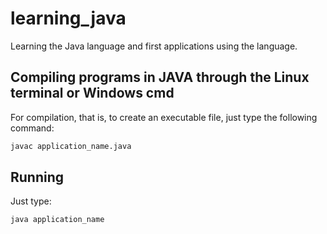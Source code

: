 # learning_java
Learning the Java language and first applications using the language.

## Compiling programs in JAVA through the Linux terminal or Windows cmd
For compilation, that is, to create an executable file, just type the following command:
```sh
javac application_name.java
```
## Running 
Just type:
```sh
java application_name
```
